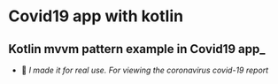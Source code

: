 # Covid19 app with kotlin

## Kotlin mvvm pattern example in Covid19 app_

- 💬 _I made it for real use. For viewing the coronavirus covid-19 report_

